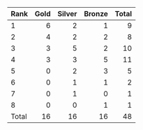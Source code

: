 | Rank   |   Gold |   Silver |   Bronze |   Total |
|:-------|-------:|---------:|---------:|--------:|
| 1      |      6 |        2 |        1 |       9 |
| 2      |      4 |        2 |        2 |       8 |
| 3      |      3 |        5 |        2 |      10 |
| 4      |      3 |        3 |        5 |      11 |
| 5      |      0 |        2 |        3 |       5 |
| 6      |      0 |        1 |        1 |       2 |
| 7      |      0 |        1 |        0 |       1 |
| 8      |      0 |        0 |        1 |       1 |
| Total  |     16 |       16 |       16 |      48 |